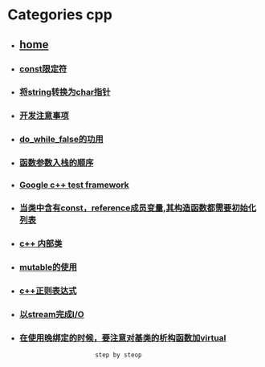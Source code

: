 # Categories cpp
* ## [home](../README.md)
* ### [const限定符](const.md)
* ### [将string转换为char指针](conv_string_to_char_pointer.md)
* ### [开发注意事项](develop_care_detail.md)
* ### [do_while_false的功用](do_while_false.md)
* ### [函数参数入栈的顺序](function_arg_stack.md)
* ### [Google c++ test framework](google_test_framework.md)
* ### [当类中含有const，reference成员变量,其构造函数都需要初始化列表](initalization_list.md)
* ### [c++ 内部类](inner_class.md)
* ### [mutable的使用](mutable.md)
* ### [c++正则表达式](regex.md)
* ### [以stream完成I/O](stream_IO.md)
* ### [在使用晚绑定的时候，要注意对基类的析构函数加virtual](vir_del.md)
                           step by steop